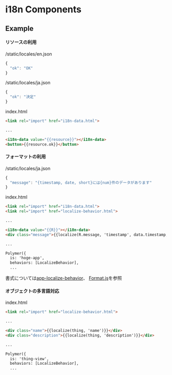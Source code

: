 # i18n Components

## Example

#### リソースの利用

/static/locales/en.json

```js
{
  "ok": "OK"
}
```

/static/locales/ja.json

```js
{
  "ok": "決定"
}
```

index.html

```html
<link rel="import" href="i18n-data.html">

...

<i18n-data value="{{resource}}"></i18n-data>
<button>{{resource.ok}}</button>
```

#### フォーマットの利用

/static/locales/ja.json

```js
{
  "message": "{timestamp, date, short}には{num}件のデータがあります"
}
```

index.html

```html
<link rel="import" href="i18n-data.html">
<link rel="import" href="localize-behavior.html">

...

<i18n-data value="{{R}}"></i18n-data>
<div class="message">{{localize(R.message, 'timestamp', data.timestamp, 'num', data.num)}}</div>

...

Polymer({
  is: 'hoge-app',
  behaviors: [LocalizeBehavior],
  ...
```

書式については[app-localize-behavior](https://elements.polymer-project.org/elements/app-localize-behavior)、 [Format.js](http://formatjs.io/guides/message-syntax/)を参照

#### オブジェクトの多言語対応

index.html

```html
<link rel="import" href="localize-behavior.html">

...

<div class="name">{{localize(thing, 'name')}}</div>
<div class="description">{{localize(thing, 'description')}}</div>

...

Polymer({
  is: 'thing-view',
  behaviors: [LocalizeBehavior],
  ...
```
